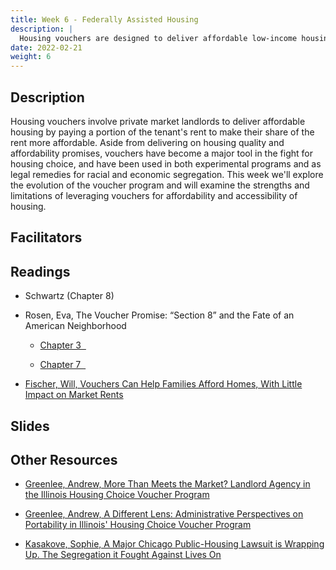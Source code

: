 ```yaml
---
title: Week 6 - Federally Assisted Housing
description: |
  Housing vouchers are designed to deliver affordable low-income housing by partnering with private market landlords. When and where do they deliver?
date: 2022-02-21
weight: 6
---
```

## Description

Housing vouchers involve private market landlords to deliver affordable housing by paying a portion of the tenant's rent to make their share of the rent more affordable. Aside from delivering on housing quality and affordability promises, vouchers have become a major tool in the fight for housing choice, and have been used in both experimental programs and as legal remedies for racial and economic segregation. This week we'll explore the evolution of the voucher program and will examine the strengths and limitations of leveraging vouchers for affordability and accessibility of housing.

## Facilitators
## Readings
* Schwartz (Chapter 8)

* Rosen, Eva, The Voucher Promise: “Section 8” and the Fate of an American Neighborhood

  - [Chapter 3 &nbsp;<i class="fas fa-cloud-download-alt"></i>](https://uofi.box.com/s/x74p8dr4yzqqfam5b0werwa9hilbm6ux)
  
  - [Chapter 7 &nbsp;<i class="fas fa-cloud-download-alt"></i>](https://uofi.box.com/s/yd0b4wwbbfs1qpkb226f1ljo7h5fiocw)

* [Fischer, Will, Vouchers Can Help Families Afford Homes, With Little Impact on Market Rents](https://www.cbpp.org/research/housing/vouchers-can-help-families-afford-homes-with-little-impact-on-market-rents?utm_source=Housing+Policy+News&utm_campaign=e5f4749826-EMAIL_CAMPAIGN_2019_09_20_06_59_COPY_01&utm_medium=email&utm_term=0_8fdffd50b8-e5f4749826-110885553)

## Slides

## Other Resources

* [Greenlee, Andrew, More Than Meets the Market? Landlord Agency in the Illinois Housing Choice Voucher Program](https://www.tandfonline.com/doi/full/10.1080/10511482.2014.913649)

* [Greenlee, Andrew, A Different Lens: Administrative Perspectives on Portability in Illinois' Housing Choice Voucher Program](https://www.tandfonline.com/doi/full/10.1080/10511482.2011.591409)

* [Kasakove, Sophie, A Major Chicago Public-Housing Lawsuit is Wrapping Up. The Segregation it Fought Against Lives On](https://uofi.box.com/s/zrruoiuje09a90sysjvlbc1r5hxal0wg)